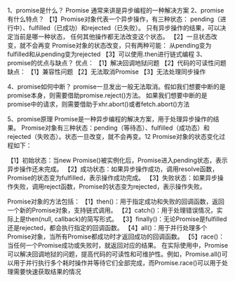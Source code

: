 1、promise是什么？
Promise 通常来讲是异步编程的一种解决方案
2、promise有什么特点？
【1】Promise对象代表一个异步操作，有三种状态：
pending（进行中）、fulfilled（已成功）和rejected（已失败）。
只有异步操作的结果，可以决定当前是哪一种状态，
任何其他操作都无法改变这个状态。
【2】一旦状态改变，就不会再变 Promise对象的状态改变，只有两种可能：
从pending变为fulfilled和从pending变为rejected
【3】可以使用.then进行链式编程
3、promise的优点与缺点？
优点：
【1】解决回调地狱问题
【2】代码的可读性问题
缺点：
【1】兼容性问题
【2】无法取消Promise
【3】无法处理同步操作

4、promise如何中断？
promise一旦发出一般无法取消。假如我们想要中断的是promise本身，则需要借助promise.reject()方法。
如果我们想要中断的是promise中的请求，则需要借助于xhr.abort()或者fetch.abort()方法

5、promise原理 
Promise是一种异步编程的解决方案，用于处理异步操作的结果。 Promise对象有三种状态：‌pending（等待态）、‌fulfilled（成功态）和‌rejected（失败态）。状态一旦改变，就不会再变。‌12
Promise对象的状态变化过程如下：

【1】初始状态：当new Promise()被实例化后，Promise进入pending状态，表示异步操作还未完成。
【2】成功状态：如果异步操作成功，调用resolve函数，Promise的状态变为fulfilled，表示操作成功完成。
【3】失败状态：如果异步操作失败，调用reject函数，Promise的状态变为rejected，表示操作失败。‌

Promise对象的方法包括：
【1】then()：用于指定成功和失败的回调函数，返回一个新的Promise对象，支持链式调用。
【2】catch()：用于处理错误情况，实际上是then(null, callback)的简写形式。
【3】finally()：无论Promise是fulfilled还是rejected，都会执行指定的回调函数。
【4】all()：用于并行处理多个Promise对象，当所有Promise都成功时才返回成功的回调函数。
【5】race()：当任何一个Promise成功或失败时，就返回对应的结果。
在实际使用中，Promise可以解决回调地狱的问题，提高代码的可读性和可维护性。例如，Promise.all()可以用于并行执行多个耗时操作并等待它们全部完成，而Promise.race()可以用于处理需要快速获取结果的情况